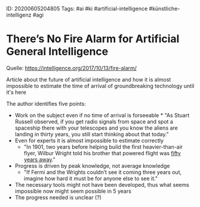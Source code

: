 ID: 20200605204805
Tags: #ai #ki #artificial-intelligence #künstliche-intelligenz #agi

# There’s No Fire Alarm for Artificial General Intelligence
Quelle: https://intelligence.org/2017/10/13/fire-alarm/

Article about the future of artificial intelligence and how it is almost impossible to estimate the time of arrival of groundbreaking technology until it's here

The author identifies five points:
* Work on the subject even if no time of arrival is forseeable
				    * "As Stuart Russell observed, if you get radio signals from space and spot a spaceship there with your telescopes and you know the aliens are landing in thirty years, you still start thinking about that today."
* Even for experts it is almost impossible to estimate correctly
    * "In 1901, two years before helping build the first heavier-than-air flyer, Wilbur Wright told his brother that powered flight was [fifty years away](https://books.google.com/books?id=ldxfLyNIk9wC&pg=PA91&dq="i+said+to+my+brother+orville"&hl=en&sa=X&ved=0ahUKEwioiseChcnWAhWL-VQKHab6AqMQ6AEIJjAA#v=onepage&q=%22i%20said%20to%20my%20brother%20orville%22&f=false)."
* Progress is driven by peak knowledge, not average knowledge
    * "If Fermi and the Wrights couldn’t see it coming three years out, imagine how hard it must be for anyone else to see it."
* The necessary tools might not have been developed, thus what seems impossible now might seem possible in 5 years
* The progress needed is unclear (?)